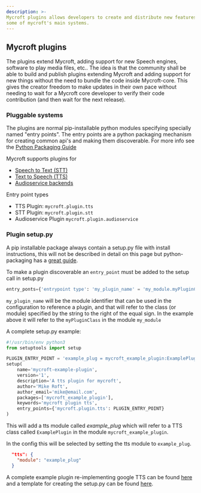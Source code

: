 ```yaml
---
description: >-
Mycroft plugins allows developers to create and distribute new features for 
some of mycroft's main systems.
---
```


## Mycroft plugins

The plugins extend Mycroft, adding support for new Speech engines, software to play media files, etc.. The idea is that the community shall be able to build and publish plugins extending Mycroft and adding support for new things without the need to bundle the code inside Mycroft-core. This gives the creator freedom to make updates in their own pace without needing to wait for a Mycroft core developer to verify their code contribution (and then wait for the next release).

### Pluggable systems

The plugins are normal pip-installable python modules specifying specially named "entry points". The entry points are a python packaging mechanism for creating common api's and making them discoverable. For more info see the [Python Packaging Guide](https://packaging.python.org/guides/creating-and-discovering-plugins/)

Mycroft supports plugins for

- [Speech to Text (STT)](stt.md)
- [Text to Speech (TTS)](tts.md)
- [Audioservice backends](audioservice.md)

Entry point types
 - TTS Plugin: `mycroft.plugin.tts`
 - STT Plugin: `mycroft.plugin.stt`
 - Audioservice Plugin `mycroft.plugin.audioservice`

### Plugin setup.py

A pip installable package always contain a setup.py file with install instructions, this will not be described in detail on this page but python-packaging has a [great guide](https://python-packaging.readthedocs.io/en/latest/).

To make a plugin discoverable an `entry_point` must be added to the setup call in setup.py

```python
entry_ponts={'entrypoint type': 'my_plugin_name' = 'my_module.myPluginClass'
```
`my_plugin_name` will be the module identifier that can be used in the configuration to reference a plugin, and that will refer to the class (or module) specified by the string to the right of the equal sign. In the example above it will refer to the `myPluginClass` in the module `my_module`

A complete setup.py example:

```python
#!/usr/bin/env python3
from setuptools import setup

PLUGIN_ENTRY_POINT = 'example_plug = mycroft_example_plugin:ExamplePlugin'
setup(
    name='mycroft-example-plugin',
    version='1',
    description='A tts plugin for mycroft',
    author='Mike Roft',
    author_email='mike@email.com',
    packages=['mycroft_example_plugin'],
    keywords='mycroft plugin tts',
    entry_points={'mycroft.plugin.tts': PLUGIN_ENTRY_POINT}
)
```

This will add a tts module called *example_plug* which will refer to a TTS class called `ExamplePlugin` in the module `mycroft_example_plugin`.

In the config this will be selected by setting the tts module to `example_plug`.

```json
  "tts": {
    "module": "example_plug"
  }
```

A complete example plugin re-implementing google TTS can be found [here](https://github.com/forslund/mycroft-tts-plugin-gtts) and a template for creating the setup.py can be found [here](https://gist.github.com/forslund/8e51cba0ffd4e671dfc188e4e33fdbd7).
